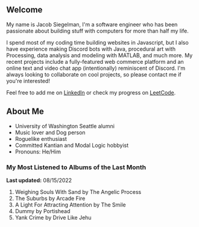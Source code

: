 
## Welcome
My name is Jacob Siegelman, I'm a software engineer who has been passionate about building stuff with computers for more than half my life.

I spend most of my coding time building websites in Javascript, but I also have experience making Discord bots with Java, procedural art with Processing, data analysis and modeling with MATLAB, and much more. My recent projects include a fully-featured web commerce platform and an online text and video chat app (intentionally) reminiscent of Discord. I'm always looking to collaborate on cool projects, so please contact me if you're interested!

Feel free to add me on [LinkedIn](https://www.linkedin.com/in/jacob-siegelman/) or check my progress on [LeetCode](https://leetcode.com/jsiegelman/).

## About Me
- University of Washington Seattle alumni
- Music lover and Dog person
- Roguelike enthusiast
- Committed Kantian and Modal Logic hobbyist
- Pronouns: He/Him

### My Most Listened to Albums of the Last Month
**Last updated:** 08/15/2022 <!-- lfm -->   
1. <!-- lfm -->Weighing Souls With Sand by The Angelic Process  
2. <!-- lfm -->The Suburbs by Arcade Fire  
3. <!-- lfm -->A Light For Attracting Attention by The Smile  
4. <!-- lfm -->Dummy by Portishead  
5. <!-- lfm -->Yank Crime by Drive Like Jehu  
